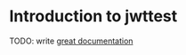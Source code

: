 # Introduction to jwttest

TODO: write [great documentation](http://jacobian.org/writing/great-documentation/what-to-write/)
